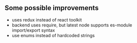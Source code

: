 ## Some possible improvements

- uses redux instead of react toolkit
- backend uses require, but latest node supports es-module import/export syntax
- use enums instead of hardcoded strings
